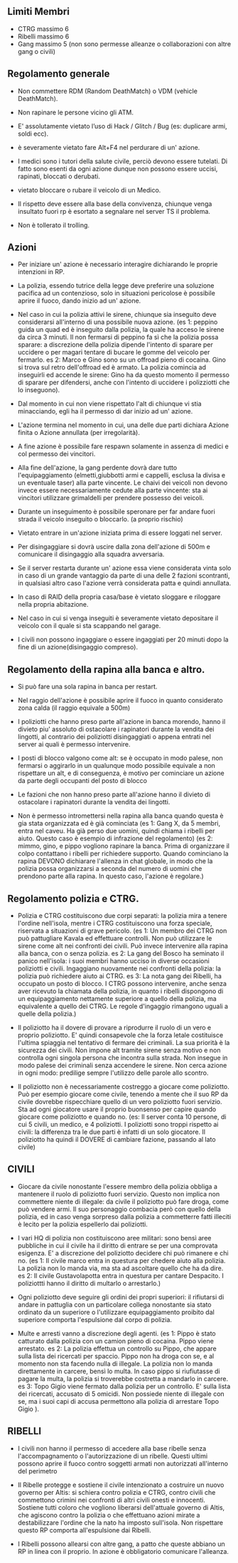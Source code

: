 ## Limiti Membri
- CTRG massimo 6
- Ribelli massimo 6
- Gang massimo 5 (non sono permesse alleanze o collaborazioni con altre gang o civili)

## Regolamento generale

- Non commettere RDM (Random DeathMatch) o VDM (vehicle DeathMatch).

- Non rapinare le persone vicino gli ATM.

- E' assolutamente vietato l’uso di Hack / Glitch / Bug (es: duplicare armi, soldi ecc).

- è severamente vietato fare Alt+F4 nel perdurare di un' azione.

- I medici sono i tutori della salute civile, perciò devono essere tutelati. Di fatto sono esenti da ogni azione dunque non possono essere uccisi, rapinati, bloccati o derubati.

- vietato bloccare o rubare il veicolo di un Medico.

- Il rispetto deve essere alla base della convivenza, chiunque venga insultato fuori rp è esortato a segnalare nel server TS il problema.

- Non è tollerato il trolling.

## Azioni

- Per iniziare un' azione è necessario interagire dichiarando le proprie intenzioni in RP.

- La polizia, essendo tutrice della legge deve preferire una soluzione pacifica ad un contenzioso, solo in situazioni pericolose è possibile aprire il fuoco, dando inizio ad un' azione.

- Nel caso in cui la polizia attivi le sirene, chiunque sia inseguito deve considerarsi all'interno di una possibile nuova azione. (es 1: peppino guida un quad ed è inseguito dalla polizia, la quale ha acceso le sirene da circa 3 minuti. Il non fermarsi di peppino fa sì che la polizia possa sparare: a discrezione della polizia dipende l'intento di sparare per uccidere o per magari tentare di bucare le gomme del veicolo per fermarlo. es 2: Marco e Gino sono su un offroad pieno di cocaina. Gino si trova sul retro dell'offroad ed è armato. La polizia comincia ad inseguirli ed accende le sirene: Gino ha da questo momento il permesso di sparare per difendersi, anche con l'intento di uccidere i polizziotti che lo inseguono).

- Dal momento in cui non viene rispettato l'alt di chiunque vi stia minacciando, egli ha il permesso di dar inizio ad un' azione.

- L'azione termina nel momento in cui, una delle due parti dichiara Azione finita o Azione annullata (per irregolarità).

- A fine azione è possibile fare respawn solamente in assenza di medici e col permesso dei vincitori.

- Alla fine dell'azione, la gang perdente dovrà dare tutto l'equipaggiamento (elmetti,giubbotti armi e cappelli, esclusa la divisa e un eventuale taser) alla parte vincente. Le chaivi dei veicoli non devono invece essere necessariamente cedute alla parte vincente: sta ai vincitori utilizzare grimaldelli per prendere possesso dei veicoli.

- Durante un inseguimento è possibile speronare per far andare fuori strada il veicolo inseguito o bloccarlo. (a proprio rischio)

- Vietato entrare in un'azione iniziata prima di essere loggati nel server.

- Per disingaggiare si dovrà uscire dalla zona dell'azione di 500m e comunicare il disingaggio alla squadra avversaria.

- Se il server restarta durante un' azione essa viene considerata vinta solo in caso di un grande vantaggio da parte di una delle 2 fazioni scontranti, in qualsiasi altro caso l'azione verrà considerata patta e quindi annullata.

- In caso di RAID della propria casa/base è vietato sloggare e riloggare nella propria abitazione.

- Nel caso in cui si venga inseguiti è severamente vietato depositare il veicolo con il quale si sta scappando nel garage.

- I civili non possono ingaggiare o essere ingaggiati per 20 minuti dopo la fine di un azione(disingaggio compreso).

## Regolamento della rapina alla banca e altro.
- Si può fare una sola rapina in banca per restart.


- Nel raggio dell'azione è possibile aprire il fuoco in quanto considerato zona calda (il raggio equivale a 500m)


- I poliziotti che hanno preso parte all'azione in banca morendo, hanno il divieto piu' assoluto di ostacolare i rapinatori durante la vendita dei lingotti, al contrario dei poliziotti disingaggiati o appena entrati nel server ai quali è permesso intervenire.

- I posti di blocco valgono come alt: se è occupato in modo palese, non fermarsi o aggirarlo in un qualunque modo possibile equivale a non rispettare un alt, e di conseguenza, è motivo per cominciare un azione da parte degli occupanti del posto di blocco


- Le fazioni che non hanno preso parte all'azione hanno il divieto di ostacolare i rapinatori durante la vendita dei lingotti.

- Non è permesso intromettersi nella rapina alla banca quando questa è gia stata organizzata ed è già cominciata (es 1: Gang X, da 5 membri, entra nel caveu. Ha già perso due uomini, quindi chiama i ribelli per aiuto. Questo caso è esempio di infrazione del regolamento) (es 2: mimmo, gino, e pippo vogliono rapinare la banca. Prima di organizzare il colpo contattano i ribelli per richiedere supporto. Quando cominciano la rapina DEVONO dichiarare l'allenza in chat globale, in modo che la polizia possa organizzarsi a seconda del numero di uomini che prendono parte alla rapina. In questo caso, l'azione è regolare.)
 

## Regolamento polizia e CTRG.

-  Polizia e CTRG costituiscono due corpi separati: la polizia mira a tenere l'ordine nell'isola, mentre i CTRG costituiscono una forza speciale, riservata a situazioni di grave pericolo. (es 1: Un membro dei CTRG non può pattugliare Kavala ed effettuare controlli. Non può utilizzare le sirene come alt nei confronti dei civili. Può invece intervenire alla rapina alla banca, con o senza polizia. 
es 2: La gang del Bosco ha seminato il panico nell'isola: i suoi membri hanno ucciso in diverse occasioni poliziotti e civili. Ingaggiano nuovamente nei confronti della polizia: la polizia può richiedere aiuto ai CTRG. es 3: La nota gang dei Ribelli, ha occupato un posto di blocco. I CTRG possono intervenire, anche senza aver ricevuto la chiamata della polizia, in quanto i ribelli dispongono di un equipaggiamento nettamente superiore a quello della polizia, ma equivalente a quello dei CTRG. Le regole d'ingaggio rimangono uguali a quelle della polizia.)

-  Il poliziotto ha il dovere di provare a riprodurre il ruolo di un vero e proprio poliziotto. E' quindi consapevole che la forza letale costituisce l'ultima spiaggia nel tentativo di fermare dei criminali. La sua priorità è la sicurezza dei civili. Non impone alt tramite sirene senza motivo e non controlla ogni singola persona che incontra sulla strada. Non insegue in modo palese dei criminali senza accendere le sirene. Non cerca azione in ogni modo: predilige sempre l'utilizzo delle parole allo scontro.  

-  Il poliziotto non è necessariamente costreggo a giocare come poliziotto. Può per esempio giocare come civile, tenendo a mente che il suo RP da civile dovrebbe rispecchiare quello di un vero poliziotto fuori servizio. Sta ad ogni giocatore usare il proprio buonsenso per capire quando giocare come poliziotto e quando no. (es: Il server conta 10 persone, di cui 5 civili, un medico, e 4 poliziotti. I poliziotti sono troppi rispetto ai civili: la differenza tra le due parti è infatti di un solo giocatore. Il poliziotto ha quindi il DOVERE di cambiare fazione, passando al lato civile) 


## CIVILI

- Giocare da civile nonostante l'essere membro della polizia obbliga a mantenere il ruolo di poliziotto fuori servizio. Questo non implica non commettere niente di illegale: da civile il poliziotto può fare droga, come può vendere armi. Il suo personaggio combacia però con quello della polizia, ed in caso venga sorpreso dalla polizia a commetterre fatti illeciti è lecito per la polizia espellerlo dai poliziotti.

-  I vari HQ di polizia non costituiscono aree militari: sono bensì aree pubbliche in cui il civile ha il diritto di entrare se per una comprovata esigenza. E' a discrezione del poliziotto decidere chi può rimanere e chi no. (es 1: Il civile marco entra in questura per chedere aiuto alla polizia. La polizia non lo manda via, ma sta ad ascoltare quello che ha da dire.  es 2: Il civile Gustavolapotta entra in questura per cantare Despacito. I poliziottti hanno il diritto di multarlo o arrestarlo.)

-  Ogni poliziotto deve seguire gli ordini dei propri superiori: il rifiutarsi di andare in pattuglia con un particolare collega nonostante sia stato ordinato da un superiore o l'utilizzare equipaggiamento proibito dal superiore comporta l'espulsione dal corpo di polizia.

-  Multe e arresti vanno a discrezione degli agenti. (es 1: Pippo è stato catturato dalla polizia con un camion pieno di cocaina. Pippo viene arrestato. es 2: La polizia effettua un controllo su Pippo, che appare sulla lista dei ricercati per spaccio. Pippo non ha droga con se, e al momento non sta facendo nulla di illegale. La polizia non lo manda direttamente in carcere, bensì lo multa.  In caso pippo si riufiutasse di pagare la multa, la polizia si troverebbe costretta a mandarlo in carcere. es 3: Topo Gigio viene fermato dalla polizia per un controllo. E' sulla lista dei ricercati, accusato di 5 omicidi. Non possiede niente di illegale con se, ma i suoi capi di accusa permettono alla polizia di arrestare Topo Gigio ). 

## RIBELLI
- I civili non hanno il permesso di accedere alla base ribelle senza l'accompagnamento o l'autorizzazione di un ribelle. Questi ultimi possono aprire il fuoco contro soggetti armati non autorizzati all'interno del perimetro 

- Il Ribelle protegge e sostiene il civile intenzionato a costruire un nuovo governo per Altis: si schiera contro polizia e CTRG, contro civili che commettono crimini nei confronti di altri civili onesti e innocenti. Sostiene tutti coloro che vogliono liberarsi dell'attuale governo di Altis, che agiscono contro la polizia o che effettuano azioni mirate a destabilizzare l'ordine che la nato ha imposto sull'isola. Non rispettare questo RP comporta all'espulsione dai Ribelli.

- I Ribelli possono allearsi con altre gang, a patto che queste abbiano un RP in linea con il proprio. In azione è obbligatorio comunicare l'alleanza.
